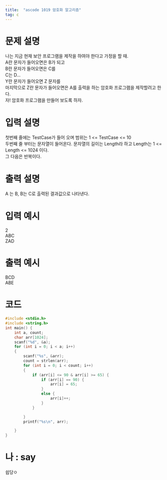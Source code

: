 ```yaml
---
title:  "ascode 1019 암호화 알고리즘"
tag: c
---
```


# 문제 설명
나는 지금 현재 보안 프로그램을 제작을 하여야 한다고 가정을 할 때.<br>
A란 문자가 들어오면은 B가 되고<br>
B란 문자가 들어오면은 C를<br>
C는 D...<br>
Y란 문자가 들어오면 Z 문자를<br>
마지막으로 Z란 문자가 들어오면은 A를 출력을 하는 암호화 프로그램을 제작할려고 한다.<br>
자! 암호화 프로그램을 만들어 보도록 하자.


# 입력 설명
첫번째 줄에는 TestCase가 들어 오며 범위는 1 <= TestCase <= 10<br>
두번째 줄 부터는 문자열이 들어온다. 문자열의 길이는 Length라 하고 Length는 1 <= Length <= 1024 이다.<br>
그 다음은 반복이다.


# 출력 설명
A 는 B, B는 C로 출력된 결과값으로 나타낸다.
# 입력 예시 
2<br>
ABC<br>
ZAD
# 출력 예시 
BCD<br>
ABE
# 코드

```c
#include <stdio.h>
#include <string.h>
int main() {
	int a, count;
	char arr[1024];
	scanf("%d", &a);
	for (int i = 0; i < a; i++)
	{
		scanf("%s", &arr);	
		count = strlen(arr);
		for (int i = 0; i < count; i++)
		{
			if (arr[i] <= 90 & arr[i] >= 65) {
				if (arr[i] == 90) {
					arr[i] = 65;
				}
				else {
					arr[i]++;
				}
			}

		}
		printf("%s\n", arr);

	}
}

```

# 나 : say
쉽당ㅇ